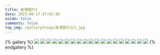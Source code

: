 ```yaml
---
title: 高清图片3
date: 2023-08-17 17:02:30 
aside: false 
comments: false
top_img: /galleryGroup/高清图片3/1.jpg 
---
```

{% gallery %} 
![](/galleryGroup/高清图片3/1.jpg) 
![](/galleryGroup/高清图片3/10.jpg) 
![](/galleryGroup/高清图片3/11.jpg) 
![](/galleryGroup/高清图片3/12.jpg) 
![](/galleryGroup/高清图片3/13.jpg) 
![](/galleryGroup/高清图片3/14.jpg) 
![](/galleryGroup/高清图片3/15.jpg) 
![](/galleryGroup/高清图片3/16.jpg) 
![](/galleryGroup/高清图片3/17.jpg) 
![](/galleryGroup/高清图片3/18.jpg) 
![](/galleryGroup/高清图片3/19.jpg) 
![](/galleryGroup/高清图片3/2.jpg) 
![](/galleryGroup/高清图片3/3.jpg) 
![](/galleryGroup/高清图片3/4.jpg) 
![](/galleryGroup/高清图片3/5.jpg) 
![](/galleryGroup/高清图片3/6.jpg) 
![](/galleryGroup/高清图片3/7.jpg) 
![](/galleryGroup/高清图片3/8.jpg) 
![](/galleryGroup/高清图片3/9.jpg) 
{% endgallery %} 
